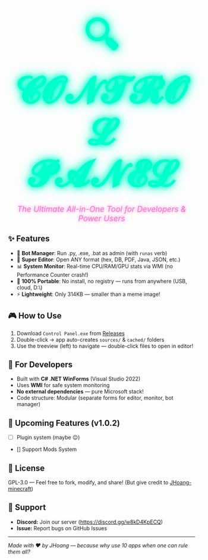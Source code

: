 <h1 align="center">
  <span style="font-size: 3.5em; color: #00ffcc; text-shadow: 0 0 15px #00ffcc, 0 0 30px #00ffcc; font-family: 'Courier New', monospace; font-weight: bold; letter-spacing: 2px;">
    🔍 𝓒𝓞𝓝𝓣𝓡𝓞𝓛 𝓟𝓐𝓝𝓔𝓛
  </span>
</h1>
<p align="center">
  <span style="font-size: 1.5em; color: #ff6ec7; text-shadow: 0 0 10px #ff6ec7; font-style: italic;">
    The Ultimate All-in-One Tool for Developers & Power Users
  </span>
</p>

## ✨ Features  
- 🚀 **Bot Manager**: Run .py, .exe, .bat as admin (with `runas` verb)  
- 📁 **Super Editor**: Open ANY format (hex, DB, PDF, Java, JSON, etc.)  
- 📊 **System Monitor**: Real-time CPU/RAM/GPU stats via WMI (no Performance Counter crash!)  
- 🧩 **100% Portable**: No install, no registry — runs from anywhere (USB, cloud, D:\\)  
- ⚡ **Lightweight**: Only 314KB — smaller than a meme image!  

## 🎮 How to Use  
1. Download `Control Panel.exe` from [Releases](../../releases)  
2. Double-click → app auto-creates `sources/` & `cached/` folders  
3. Use the treeview (left) to navigate — double-click files to open in editor!  

## 🔧 For Developers  
- Built with **C# .NET WinForms** (Visual Studio 2022)  
- Uses **WMI** for safe system monitoring  
- **No external dependencies** — pure Microsoft stack!  
- Code structure: Modular (separate forms for editor, monitor, bot manager)  
  

## 🚀 Upcoming Features (v1.0.2)  
- [ ] Plugin system (maybe 😉)  
- [] Support Mods System 
## 📜 License  
GPL-3.0 — Feel free to fork, modify, and share! (But give credit to [JHoang-minecraft](https://github.com/JHoang-minecraft))  

## 💬 Support  
- **Discord:** Join our server (https://discord.gg/w8kD4KpECQ)  
- **Issue:** Report bugs on GitHub Issues  

---
*Made with ❤️ by JHoang — because why use 10 apps when one can rule them all?*  
